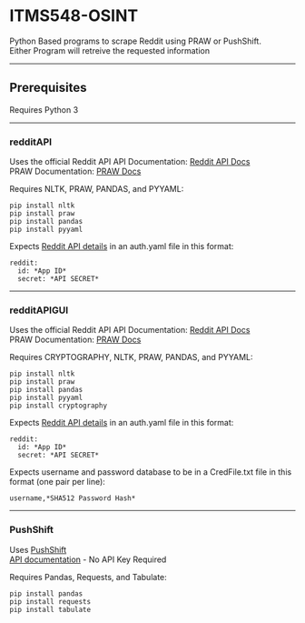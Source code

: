 # ITMS548-OSINT

Python Based programs to scrape Reddit using PRAW or PushShift.  
Either Program will retreive the requested information

---

## Prerequisites

Requires Python 3

---

### redditAPI

Uses the official Reddit API
API Documentation: [Reddit API Docs](https://www.reddit.com/dev/api/)  
PRAW Documentation: [PRAW Docs](https://praw.readthedocs.io/en/stable/)

Requires NLTK, PRAW, PANDAS, and PYYAML:

    pip install nltk
    pip install praw
    pip install pandas
    pip install pyyaml

Expects [Reddit API details](https://www.reddit.com/wiki/api) in an auth.yaml file in this format:

    reddit:
      id: *App ID*
      secret: *API SECRET*

---
### redditAPIGUI

Uses the official Reddit API
API Documentation: [Reddit API Docs](https://www.reddit.com/dev/api/)  
PRAW Documentation: [PRAW Docs](https://praw.readthedocs.io/en/stable/)

Requires CRYPTOGRAPHY, NLTK, PRAW, PANDAS, and PYYAML:

    pip install nltk
    pip install praw
    pip install pandas
    pip install pyyaml
    pip install cryptography

Expects [Reddit API details](https://www.reddit.com/wiki/api) in an auth.yaml file in this format:

    reddit:
      id: *App ID*
      secret: *API SECRET*

Expects username and password database to be in a CredFile.txt file in this format (one pair per line):

    username,*SHA512 Password Hash*
---


### PushShift

Uses [PushShift](https://pushshift.io/)  
[API documentation](https://github.com/pushshift/api) - No API Key Required

Requires Pandas, Requests, and Tabulate:

    pip install pandas
    pip install requests
    pip install tabulate
